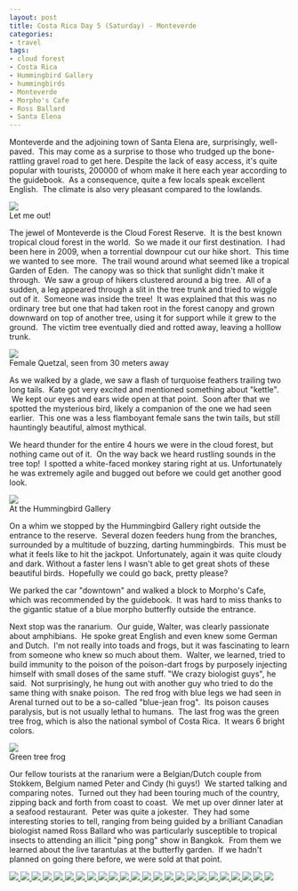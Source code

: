 ```yaml
---
layout: post
title: Costa Rica Day 5 (Saturday) - Monteverde
categories:
- travel
tags:
- cloud forest
- Costa Rica
- Hummingbird Gallery
- hummingbirds
- Monteverde
- Morpho's Cafe
- Ross Ballard
- Santa Elena
---
```

Monteverde and the adjoining town of Santa Elena are, surprisingly, well-paved.  This may come as a surprise to those who trudged up the bone-rattling gravel road to get here. Despite the lack of easy access, it's quite popular with tourists, 200000 of whom make it here each year according to the guidebook.  As a consequence, quite a few locals speak excellent English.  The climate is also very pleasant compared to the lowlands.

<img src="https://dl.dropboxusercontent.com/u/52804626/costa-rica-5/DSC_1099.jpg" />
<figcaption>Let me out!</figcaption>

The jewel of Monteverde is the Cloud Forest Reserve.  It is the best known tropical cloud forest in the world.  So we made it our first destination.  I had been here in 2009, when a torrential downpour cut our hike short.  This time we wanted to see more.  The trail wound around what seemed like a tropical Garden of Eden.  The canopy was so thick that sunlight didn't make it through.  We saw a group of hikers clustered around a big tree.  All of a sudden, a leg appeared through a slit in the tree trunk and tried to wiggle out of it.  Someone was inside the tree!  It was explained that this was no ordinary tree but one that had taken root in the forest canopy and grown downward on top of another tree, using it for support while it grew to the ground.  The victim tree eventually died and rotted away, leaving a holllow trunk.

<img src="https://dl.dropboxusercontent.com/u/52804626/costa-rica-5/DSC_1145.jpg" />
<figcaption>Female Quetzal, seen from 30 meters away</figcaption>

As we walked by a glade, we saw a flash of turquoise feathers trailing two long tails.  Kate got very excited and mentioned something about "kettle".  We kept our eyes and ears wide open at that point.  Soon after that we spotted the mysterious bird, likely a companion of the one we had seen earlier.  This one was a less flamboyant female sans the twin tails, but still hauntingly beautiful, almost mythical.

We heard thunder for the entire 4 hours we were in the cloud forest, but nothing came out of it.  On the way back we heard rustling sounds in the tree top!  I spotted a white-faced monkey staring right at us. Unfortunately he was extremely agile and bugged out before we could get another good look.

<img src="https://dl.dropboxusercontent.com/u/52804626/costa-rica-5/DSC_0370(2).jpg" />
<figcaption>At the Hummingbird Gallery</figcaption>

On a whim we stopped by the Hummingbird Gallery right outside the entrance to the reserve.  Several dozen feeders hung from the branches, surrounded by a multitude of buzzing, darting hummingbirds.  This must be what it feels like to hit the jackpot. Unfortunately, again it was quite cloudy and dark. Without a faster lens I wasn't able to get great shots of these beautiful birds.  Hopefully we could go back, pretty please?

We parked the car "downtown" and walked a block to Morpho's Cafe, which was recommended by the guidebook.  It was hard to miss thanks to the gigantic statue of a blue morpho butterfly outside the entrance.

Next stop was the ranarium.  Our guide, Walter, was clearly passionate about amphibians.  He spoke great English and even knew some German and Dutch.  I'm not really into toads and frogs, but it was fascinating to learn from someone who knew so much about them.  Walter, we learned, tried to build immunity to the poison of the poison-dart frogs by purposely injecting himself with small doses of the same stuff. "We crazy biologist guys", he said.  Not surprisingly, he hung out with another guy who tried to do the same thing with snake poison.  The red frog with blue legs we had seen in Arenal turned out to be a so-called "blue-jean frog".  Its poison causes paralysis, but is not usually lethal to humans.  The last frog was the green tree frog, which is also the national symbol of Costa Rica.  It wears 6 bright colors.

<img src="https://dl.dropboxusercontent.com/u/52804626/costa-rica-5/DSC_0494(2).jpg" />
<figcaption>Green tree frog</figcaption>

Our fellow tourists at the ranarium were a Belgian/Dutch couple from Stokkem, Belgium named Peter and Cindy (hi guys!)  We started talking and comparing notes.  Turned out they had been touring much of the country, zipping back and forth from coast to coast.  We met up over dinner later at a seafood restaurant.  Peter was quite a jokester.  They had some interesting stories to tell, ranging from being guided by a brilliant Canadian biologist named Ross Ballard who was particularly susceptible to tropical insects to attending an illicit "ping pong" show in Bangkok.  From them we learned about the live tarantulas at the butterfly garden.  If we hadn't planned on going there before, we were sold at that point.

<!-- Darkbox -->
<div class="darkbox">
<a href="https://dl.dropboxusercontent.com/u/52804626/costa-rica-5/dsc_0007.jpg" data-darkbox="costa-rica-5">
  <img src="https://dl.dropboxusercontent.com/u/52804626/costa-rica-5/thumbs/dsc_0007.jpg" />
</a>
<a href="https://dl.dropboxusercontent.com/u/52804626/costa-rica-5/dsc_0014.jpg" data-darkbox="costa-rica-5">
  <img src="https://dl.dropboxusercontent.com/u/52804626/costa-rica-5/thumbs/dsc_0014.jpg" />
</a>
<a href="https://dl.dropboxusercontent.com/u/52804626/costa-rica-5/dsc_0019.jpg" data-darkbox="costa-rica-5">
  <img src="https://dl.dropboxusercontent.com/u/52804626/costa-rica-5/thumbs/dsc_0019.jpg" />
</a>
<a href="https://dl.dropboxusercontent.com/u/52804626/costa-rica-5/dsc_0043.jpg" data-darkbox="costa-rica-5">
  <img src="https://dl.dropboxusercontent.com/u/52804626/costa-rica-5/thumbs/dsc_0043.jpg" />
</a>
<a href="https://dl.dropboxusercontent.com/u/52804626/costa-rica-5/dsc_0055.jpg" data-darkbox="costa-rica-5">
  <img src="https://dl.dropboxusercontent.com/u/52804626/costa-rica-5/thumbs/dsc_0055.jpg" />
</a>
<a href="https://dl.dropboxusercontent.com/u/52804626/costa-rica-5/dsc_0056.jpg" data-darkbox="costa-rica-5">
  <img src="https://dl.dropboxusercontent.com/u/52804626/costa-rica-5/thumbs/dsc_0056.jpg" />
</a>
<a href="https://dl.dropboxusercontent.com/u/52804626/costa-rica-5/dsc_0057.jpg" data-darkbox="costa-rica-5">
  <img src="https://dl.dropboxusercontent.com/u/52804626/costa-rica-5/thumbs/dsc_0057.jpg" />
</a>
<a href="https://dl.dropboxusercontent.com/u/52804626/costa-rica-5/dsc_0061.jpg" data-darkbox="costa-rica-5">
  <img src="https://dl.dropboxusercontent.com/u/52804626/costa-rica-5/thumbs/dsc_0061.jpg" />
</a>
<a href="https://dl.dropboxusercontent.com/u/52804626/costa-rica-5/dsc_0062.jpg" data-darkbox="costa-rica-5">
  <img src="https://dl.dropboxusercontent.com/u/52804626/costa-rica-5/thumbs/dsc_0062.jpg" />
</a>
<a href="https://dl.dropboxusercontent.com/u/52804626/costa-rica-5/dsc_0105(2).jpg" data-darkbox="costa-rica-5">
  <img src="https://dl.dropboxusercontent.com/u/52804626/costa-rica-5/thumbs/dsc_0105(2).jpg" />
</a>
<a href="https://dl.dropboxusercontent.com/u/52804626/costa-rica-5/dsc_0163(2).jpg" data-darkbox="costa-rica-5">
  <img src="https://dl.dropboxusercontent.com/u/52804626/costa-rica-5/thumbs/dsc_0163(2).jpg" />
</a>
<a href="https://dl.dropboxusercontent.com/u/52804626/costa-rica-5/dsc_0270(2).jpg" data-darkbox="costa-rica-5">
  <img src="https://dl.dropboxusercontent.com/u/52804626/costa-rica-5/thumbs/dsc_0270(2).jpg" />
</a>
<a href="https://dl.dropboxusercontent.com/u/52804626/costa-rica-5/dsc_0349.jpg" data-darkbox="costa-rica-5">
  <img src="https://dl.dropboxusercontent.com/u/52804626/costa-rica-5/thumbs/dsc_0349.jpg" />
</a>
<a href="https://dl.dropboxusercontent.com/u/52804626/costa-rica-5/dsc_0388(2).jpg" data-darkbox="costa-rica-5">
  <img src="https://dl.dropboxusercontent.com/u/52804626/costa-rica-5/thumbs/dsc_0388(2).jpg" />
</a>
<a href="https://dl.dropboxusercontent.com/u/52804626/costa-rica-5/dsc_0400(2).jpg" data-darkbox="costa-rica-5">
  <img src="https://dl.dropboxusercontent.com/u/52804626/costa-rica-5/thumbs/dsc_0400(2).jpg" />
</a>
<a href="https://dl.dropboxusercontent.com/u/52804626/costa-rica-5/dsc_0434(2).jpg" data-darkbox="costa-rica-5">
  <img src="https://dl.dropboxusercontent.com/u/52804626/costa-rica-5/thumbs/dsc_0434(2).jpg" />
</a>
<a href="https://dl.dropboxusercontent.com/u/52804626/costa-rica-5/dsc_0463(2).jpg" data-darkbox="costa-rica-5">
  <img src="https://dl.dropboxusercontent.com/u/52804626/costa-rica-5/thumbs/dsc_0463(2).jpg" />
</a>
<a href="https://dl.dropboxusercontent.com/u/52804626/costa-rica-5/dsc_1112.jpg" data-darkbox="costa-rica-5">
  <img src="https://dl.dropboxusercontent.com/u/52804626/costa-rica-5/thumbs/dsc_1112.jpg" />
</a>
<a href="https://dl.dropboxusercontent.com/u/52804626/costa-rica-5/dsc_1125.jpg" data-darkbox="costa-rica-5">
  <img src="https://dl.dropboxusercontent.com/u/52804626/costa-rica-5/thumbs/dsc_1125.jpg" />
</a>
<a href="https://dl.dropboxusercontent.com/u/52804626/costa-rica-5/dsc_1132.jpg" data-darkbox="costa-rica-5">
  <img src="https://dl.dropboxusercontent.com/u/52804626/costa-rica-5/thumbs/dsc_1132.jpg" />
</a>
<a href="https://dl.dropboxusercontent.com/u/52804626/costa-rica-5/dsc_1137.jpg" data-darkbox="costa-rica-5">
  <img src="https://dl.dropboxusercontent.com/u/52804626/costa-rica-5/thumbs/dsc_1137.jpg" />
</a>
<a href="https://dl.dropboxusercontent.com/u/52804626/costa-rica-5/dsc_1138.jpg" data-darkbox="costa-rica-5">
  <img src="https://dl.dropboxusercontent.com/u/52804626/costa-rica-5/thumbs/dsc_1138.jpg" />
</a>
<a href="https://dl.dropboxusercontent.com/u/52804626/costa-rica-5/dsc_1140.jpg" data-darkbox="costa-rica-5">
  <img src="https://dl.dropboxusercontent.com/u/52804626/costa-rica-5/thumbs/dsc_1140.jpg" />
</a>
<a href="https://dl.dropboxusercontent.com/u/52804626/costa-rica-5/dsc_1156.jpg" data-darkbox="costa-rica-5">
  <img src="https://dl.dropboxusercontent.com/u/52804626/costa-rica-5/thumbs/dsc_1156.jpg" />
</a>

</div>
<!-- End darkbox -->
